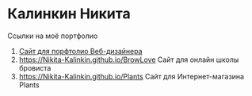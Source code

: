 # Калинкин Никита

Ссылки на моё портфолио
 
1. [Сайт для порфтолио Веб-дизайнера](https://Nikita-Kalinkin.github.io/Portolio_site)
2. https://Nikita-Kalinkin.github.io/BrowLove
   Сайт для онлайн школы бровиста
3. https://Nikita-Kalinkin.github.io/Plants
   Сайт для Интернет-магазина Plants


